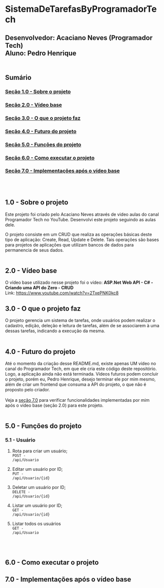 # SistemaDeTarefasByProgramadorTech
## Desenvolvedor: Acaciano Neves (Programador Tech)<br/>Aluno: Pedro Henrique<br/><br/>

## Sumário
### <a href="#secao1">Seção 1.0 - Sobre o projeto</a>
### <a href="#secao2">Seção 2.0 - Vídeo base</a>
### <a href="#secao3">Seção 3.0 - O que o projeto faz</a>
### <a href="#secao4">Seção 4.0 - Futuro do projeto</a>
### <a href="#secao5">Seção 5.0 - Funções do projeto</a>
### <a href="#secao6">Seção 6.0 - Como executar o projeto</a>
### <a href="#secao7">Seção 7.0 - Implementações após o vídeo base</a>
<br><br>

## <div id="secao1">1.0 - Sobre o projeto</div>

Este projeto foi criado pelo Acaciano Neves através de video aulas do canal Programador Tech no YouTube. Desenvolvi este projeto seguindo as aulas dele.

O projeto consiste em um CRUD que realiza as operações básicas deste tipo de aplicação: Create, Read, Update e Delete. Tais operações são bases para projetos de aplicações que utilizam bancos de dados para permanencia de seus dados.<br/><br/>

## <div id="secao2">2.0 - Vídeo base</div>
O vídeo base utilizado nesse projeto foi o vídeo: <b>ASP.Net Web API - C# - Criando uma API do Zero - CRUD</b><br>
Link: https://www.youtube.com/watch?v=2TxePNK0kc8

## <div id="secao3">3.0 - O que o projeto faz</div>
O projeto gerencia um sistema de tarefas, onde usuários podem realizar o cadastro, edição, deleção e leitura de tarefas, além de se associarem à uma dessas tarefas, indicando a execução da mesma.<br/><br/>

## <div id="secao4">4.0 - Futuro do projeto</div>
Até o momento da criação desse README.md, existe apenas UM vídeo no canal do Programador Tech, em que ele cria este código deste repositório. Logo, a aplicação ainda não está terminada. Vídeos futuros podem concluir o projeto, porém eu, Pedro Henrique, desejo terminar ele por mim mesmo, além de criar um frontend que consuma a API do projeto, o que não é proposto pelo criador.<br><br>
Veja a <a href="#secao7">seção 7.0</a> para verificar funcionalidades implementadas por mim após o vídeo base (seção 2.0) para este projeto.<br/><br/>

## <div id="secao5">5.0 - Funções do projeto</div>
### 5.1 - Usuário
1. Rota para criar um usuário;<br/>
<code>POST - /api/Usuario</code>

2. Editar um usuário por ID;<br/>
<code>PUT - /api/Usuario/{id}</code>

3. Deletar um usuário por ID;<br/>
<code>DELETE - /api/Usuario/{id}</code>

4. Listar um usuário por ID;<br/>
<code>GET - /api/Usuario/{id}</code>

5. Listar todos os usuários<br/>
<code>GET - /api/Usuario</code>

<br/><br/>

## <div id="secao6">6.0 - Como executar o projeto</div>

## <div id="secao7">7.0 - Implementações após o vídeo base</div>

<script>
    console.log("aqui");
</script>

